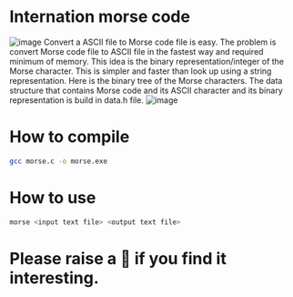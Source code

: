 # Internation morse code
![image](https://github.com/ZQuang2202/Morse-ASCII-Converter/assets/152836329/8499a765-fe11-41e4-be91-6e1bf00761a2)
Convert a ASCII file to Morse code file is easy. The problem is convert Morse code file to ASCII file in the fastest way and required minimum of memory. This idea is the binary representation/integer of the Morse character. This is simpler and faster than look up using a string representation. Here is the binary tree of the Morse characters. The data structure that contains Morse code and its ASCII character and its binary representation is build in data.h file.
![image](https://github.com/ZQuang2202/Morse-ASCII-Converter/assets/152836329/92714e26-e90d-4272-9de2-aa436f1e790a)

# How to compile 
```sh
gcc morse.c -o morse.exe
```
# How to use
```sh
morse <input text file> <output text file>
```

# Please raise a 🌟 if you find it interesting. 


